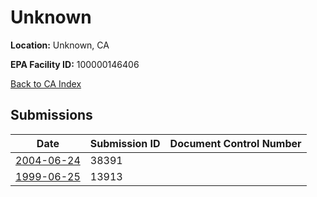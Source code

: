 # Unknown

**Location:** Unknown, CA

**EPA Facility ID:** 100000146406

[Back to CA Index](../../index.md)

## Submissions

| Date | Submission ID | Document Control Number |
|------|--------------|-------------------------|
| [2004-06-24](submissions/38391.md) | 38391 |  |
| [1999-06-25](submissions/13913.md) | 13913 |  |
